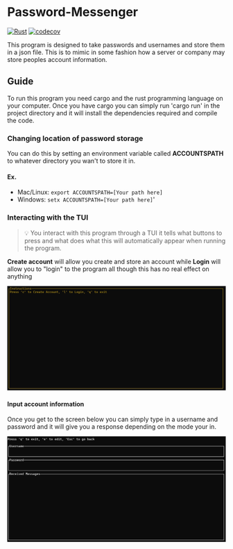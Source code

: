 # Password-Messenger

[![Rust](https://github.com/Poiuy7312/server_example/actions/workflows/rust.yml/badge.svg)](https://github.com/Poiuy7312/server_example/actions/workflows/rust.yml) [![codecov](https://codecov.io/github/Poiuy7312/server_example/graph/badge.svg?token=WJXL81F5N7)](https://codecov.io/github/Poiuy7312/server_example)

This program is designed to take passwords and usernames and store them in a json file. This is to mimic in some fashion how a server or company may store peoples account information.

## Guide

To run this program you need cargo and the rust programming language on your computer. Once you have cargo you can simply run 'cargo run' in the project directory and it will install the dependencies required and compile the code.

### Changing location of password storage

You can do this by setting an environment variable called **ACCOUNTSPATH** to whatever directory you wan't to store it in. 

#### Ex.

- Mac/Linux: `export ACCOUNTSPATH=[Your path here]`
- Windows: `setx ACCOUNTSPATH=[Your path here]`'

### Interacting with the TUI

>💡 You interact with this program through a TUI it tells what buttons to press and what does what this will automatically appear when running the program.

**Create account** will allow you create and store an account while **Login** will allow you to "login" to the program all though this has no real effect on anything

![TUI](/graphics/TUI%20screenshot.jpg)


#### Input account information

Once you get to the screen below you can simply type in a username and password and it will give you a response depending on the mode your in.

![CA_TUI](/graphics/Screenshot%202024-12-12%20204718.jpg)